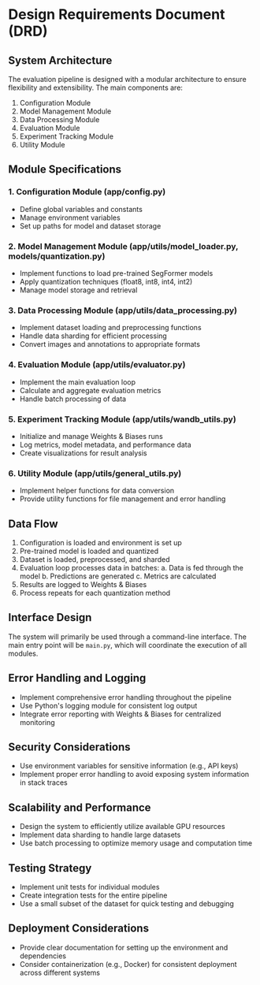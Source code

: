 # Design Requirements Document (DRD)

## System Architecture

The evaluation pipeline is designed with a modular architecture to ensure flexibility and extensibility. The main components are:

1. Configuration Module
2. Model Management Module
3. Data Processing Module
4. Evaluation Module
5. Experiment Tracking Module
6. Utility Module

## Module Specifications

### 1. Configuration Module (app/config.py)
- Define global variables and constants
- Manage environment variables
- Set up paths for model and dataset storage

### 2. Model Management Module (app/utils/model_loader.py, models/quantization.py)
- Implement functions to load pre-trained SegFormer models
- Apply quantization techniques (float8, int8, int4, int2)
- Manage model storage and retrieval

### 3. Data Processing Module (app/utils/data_processing.py)
- Implement dataset loading and preprocessing functions
- Handle data sharding for efficient processing
- Convert images and annotations to appropriate formats

### 4. Evaluation Module (app/utils/evaluator.py)
- Implement the main evaluation loop
- Calculate and aggregate evaluation metrics
- Handle batch processing of data

### 5. Experiment Tracking Module (app/utils/wandb_utils.py)
- Initialize and manage Weights & Biases runs
- Log metrics, model metadata, and performance data
- Create visualizations for result analysis

### 6. Utility Module (app/utils/general_utils.py)
- Implement helper functions for data conversion
- Provide utility functions for file management and error handling

## Data Flow

1. Configuration is loaded and environment is set up
2. Pre-trained model is loaded and quantized
3. Dataset is loaded, preprocessed, and sharded
4. Evaluation loop processes data in batches:
   a. Data is fed through the model
   b. Predictions are generated
   c. Metrics are calculated
5. Results are logged to Weights & Biases
6. Process repeats for each quantization method

## Interface Design

The system will primarily be used through a command-line interface. The main entry point will be `main.py`, which will coordinate the execution of all modules.

## Error Handling and Logging

- Implement comprehensive error handling throughout the pipeline
- Use Python's logging module for consistent log output
- Integrate error reporting with Weights & Biases for centralized monitoring

## Security Considerations

- Use environment variables for sensitive information (e.g., API keys)
- Implement proper error handling to avoid exposing system information in stack traces

## Scalability and Performance

- Design the system to efficiently utilize available GPU resources
- Implement data sharding to handle large datasets
- Use batch processing to optimize memory usage and computation time

## Testing Strategy

- Implement unit tests for individual modules
- Create integration tests for the entire pipeline
- Use a small subset of the dataset for quick testing and debugging

## Deployment Considerations

- Provide clear documentation for setting up the environment and dependencies
- Consider containerization (e.g., Docker) for consistent deployment across different systems

